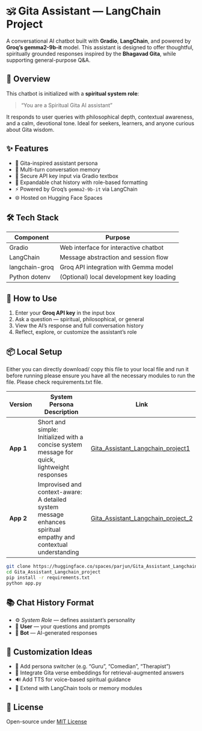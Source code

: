 # 🕉️ Gita Assistant — LangChain Project

A conversational AI chatbot built with **Gradio**, **LangChain**, and powered by **Groq’s gemma2-9b-it** model. This assistant is designed to offer thoughtful, spiritually grounded responses inspired by the **Bhagavad Gita**, while supporting general-purpose Q&A.

## 🌿 Overview

This chatbot is initialized with a **spiritual system role**:
> “You are a Spiritual Gita AI assistant”

It responds to user queries with philosophical depth, contextual awareness, and a calm, devotional tone. Ideal for seekers, learners, and anyone curious about Gita wisdom.

## ✨ Features

- 🧘 Gita-inspired assistant persona  
- 🔁 Multi-turn conversation memory  
- 🔐 Secure API key input via Gradio textbox  
- 📜 Expandable chat history with role-based formatting  
- ⚡ Powered by Groq’s `gemma2-9b-it` via LangChain  
- 🌐 Hosted on Hugging Face Spaces

## 🛠️ Tech Stack

| Component         | Purpose                                      |
|------------------|----------------------------------------------|
| Gradio           | Web interface for interactive chatbot        |
| LangChain        | Message abstraction and session flow         |
| langchain-groq   | Groq API integration with Gemma model        |
| Python dotenv    | (Optional) local development key loading     |

## 🚀 How to Use

1. Enter your **Groq API key** in the input box  
2. Ask a question — spiritual, philosophical, or general  
3. View the AI’s response and full conversation history  
4. Reflect, explore, or customize the assistant’s role

## 📦 Local Setup 

Either you can directly download/ copy this file to your local file and run it before running please ensure you have all the necessary modules to run the file. Please check requirements.txt file.




| Version | System Persona Description | Link |
|--------|-----------------------------|------|
| **App 1** | Short and simple: Initialized with a concise system message for quick, lightweight responses | [Gita_Assistant_Langchain_project1](https://huggingface.co/spaces/parjun/Gita_Assistant_Langchain_project1) |
| **App 2** | Improvised and context-aware: A detailed system message enhances spiritual empathy and contextual understanding | [Gita_Assistant_Langchain_project_2](https://huggingface.co/spaces/parjun/Gita_Assistant_Langchain_project_2) |



```bash
git clone https://huggingface.co/spaces/parjun/Gita_Assistant_Langchain_project
cd Gita_Assistant_Langchain_project
pip install -r requirements.txt
python app.py
```

## 📚 Chat History Format

- ⚙️ *System Role* — defines assistant’s personality  
- 👤 **User** — your questions and prompts  
- 🤖 **Bot** — AI-generated responses

## 🧪 Customization Ideas

- 🔄 Add persona switcher (e.g. “Guru”, “Comedian”, “Therapist”)  
- 📖 Integrate Gita verse embeddings for retrieval-augmented answers  
- 🔊 Add TTS for voice-based spiritual guidance  
- 🧠 Extend with LangChain tools or memory modules

## 📄 License

Open-source under [MIT License](https://opensource.org/licenses/MIT)

